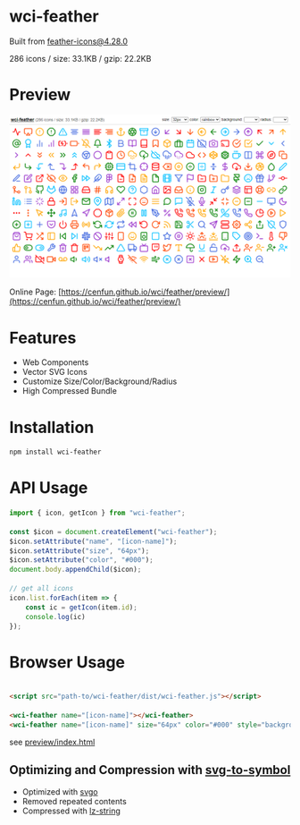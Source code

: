 # wci-feather
Built from [feather-icons@4.28.0](https://github.com/feathericons/feather)  

286 icons / size: 33.1KB / gzip: 22.2KB  



# Preview
![screenshot](preview/screenshot.png)

Online Page: [https://cenfun.github.io/wci/feather/preview/](https://cenfun.github.io/wci/feather/preview/)

# Features
* Web Components
* Vector SVG Icons 
* Customize Size/Color/Background/Radius
* High Compressed Bundle
# Installation
```sh
npm install wci-feather
```
# API Usage
```js
import { icon, getIcon } from "wci-feather";

const $icon = document.createElement("wci-feather");
$icon.setAttribute("name", "[icon-name]");
$icon.setAttribute("size", "64px");
$icon.setAttribute("color", "#000");
document.body.appendChild($icon);

// get all icons
icon.list.forEach(item => {
    const ic = getIcon(item.id);
    console.log(ic)
});
```
# Browser Usage
```html

<script src="path-to/wci-feather/dist/wci-feather.js"></script>

<wci-feather name="[icon-name]"></wci-feather>
<wci-feather name="[icon-name]" size="64px" color="#000" style="background:#f5f5f5;"></wci-feather>
```
see [preview/index.html](preview/index.html)

## Optimizing and Compression with [svg-to-symbol](https://github.com/cenfun/svg-to-symbol)
* Optimized with [svgo](https://github.com/svg/svgo)
* Removed repeated contents
* Compressed with [lz-string](https://github.com/pieroxy/lz-string)